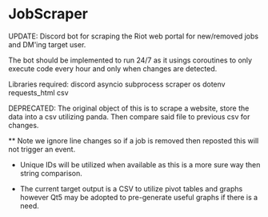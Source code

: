 # JobScraper
UPDATE: Discord bot for scraping the Riot web portal for new/removed jobs and DM'ing target user.

The bot should be implemented to run 24/7 as it usings coroutines to only execute code every hour and only when changes are detected.

Libraries required:
discord
asyncio
subprocess
scraper
os
dotenv
requests_html 
csv

DEPRECATED:
The original object of this is to scrape a website, store the data into a csv utilizing panda. Then compare said file to previous csv for changes.

** Note we ignore line changes so if a job is removed then reposted this will not trigger an event.

* Unique IDs will be utilized when available as this is a more sure way then string comparison.

* The current target output is a CSV to utilize pivot tables and graphs however Qt5 may be adopted to pre-generate useful graphs if there is a need.